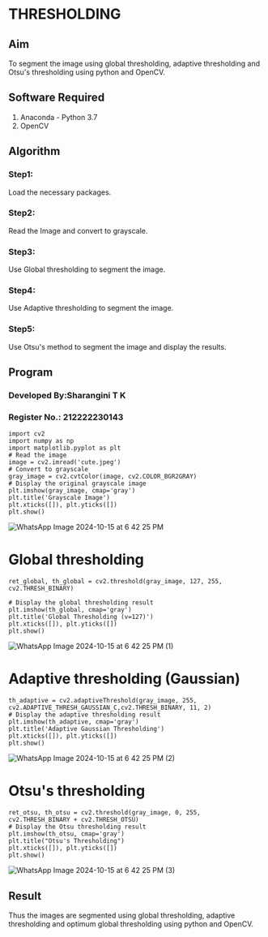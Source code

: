 # THRESHOLDING
## Aim
To segment the image using global thresholding, adaptive thresholding and Otsu's thresholding using python and OpenCV.

## Software Required
1. Anaconda - Python 3.7
2. OpenCV

## Algorithm

### Step1:
Load the necessary packages.

### Step2:
Read the Image and convert to grayscale.

### Step3:
Use Global thresholding to segment the image.

### Step4:
Use Adaptive thresholding to segment the image.

### Step5:
Use Otsu's method to segment the image and display the results.

## Program

### Developed By:Sharangini T K
### Register No.: 212222230143
```
import cv2
import numpy as np
import matplotlib.pyplot as plt
# Read the image
image = cv2.imread('cute.jpeg')
# Convert to grayscale
gray_image = cv2.cvtColor(image, cv2.COLOR_BGR2GRAY)
# Display the original grayscale image
plt.imshow(gray_image, cmap='gray')
plt.title('Grayscale Image')
plt.xticks([]), plt.yticks([])
plt.show()
```
![WhatsApp Image 2024-10-15 at 6 42 25 PM](https://github.com/user-attachments/assets/945cf298-962a-4218-a148-787f77d4f348)

# Global thresholding
```
ret_global, th_global = cv2.threshold(gray_image, 127, 255, cv2.THRESH_BINARY)

# Display the global thresholding result
plt.imshow(th_global, cmap='gray')
plt.title('Global Thresholding (v=127)')
plt.xticks([]), plt.yticks([])
plt.show()
```
![WhatsApp Image 2024-10-15 at 6 42 25 PM (1)](https://github.com/user-attachments/assets/2f71f643-04b9-47ab-bbe1-4c46766433eb)

# Adaptive thresholding (Gaussian)
```
th_adaptive = cv2.adaptiveThreshold(gray_image, 255, cv2.ADAPTIVE_THRESH_GAUSSIAN_C,cv2.THRESH_BINARY, 11, 2)
# Display the adaptive thresholding result
plt.imshow(th_adaptive, cmap='gray')
plt.title('Adaptive Gaussian Thresholding')
plt.xticks([]), plt.yticks([])
plt.show()
```
![WhatsApp Image 2024-10-15 at 6 42 25 PM (2)](https://github.com/user-attachments/assets/10718e55-e0c2-4d31-8583-b1740fb184ce)

# Otsu's thresholding
```
ret_otsu, th_otsu = cv2.threshold(gray_image, 0, 255, cv2.THRESH_BINARY + cv2.THRESH_OTSU)
# Display the Otsu thresholding result
plt.imshow(th_otsu, cmap='gray')
plt.title("Otsu's Thresholding")
plt.xticks([]), plt.yticks([])
plt.show()
```
![WhatsApp Image 2024-10-15 at 6 42 25 PM (3)](https://github.com/user-attachments/assets/8508176e-6d3b-40df-b283-041e65a82eb3)

## Result
Thus the images are segmented using global thresholding, adaptive thresholding and optimum global thresholding using python and OpenCV.
